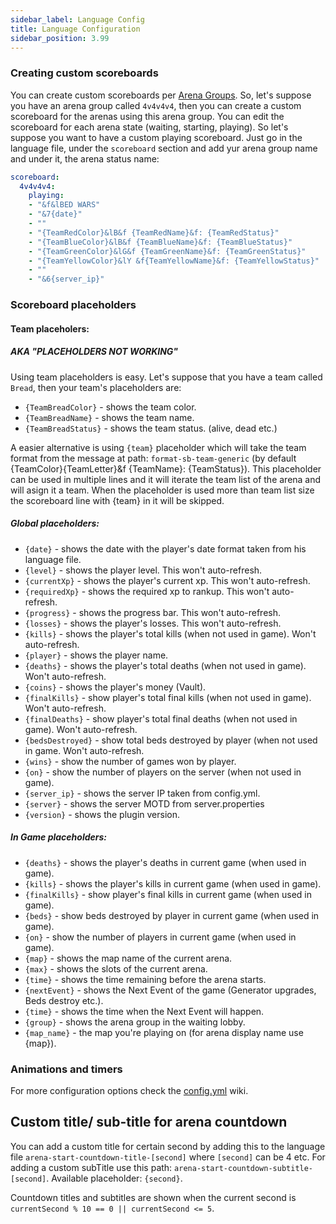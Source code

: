 ```yaml
---
sidebar_label: Language Config
title: Language Configuration
sidebar_position: 3.99
---
```

### Creating custom scoreboards
You can create custom scoreboards per [Arena Groups](https://wiki.andrei1058.dev/docs/BedWars1058/setup/arena-groups/). So, let's suppose you have an arena group called `4v4v4v4`, then you can create a custom scoreboard for the arenas using this arena group. You can edit the scoreboard for each arena state (waiting, starting, playing). So let's suppose you want to have a custom playing scoreboard. Just go in the language file, under the `scoreboard` section and add yur arena group name and under it, the arena status name:
```yaml
scoreboard:
  4v4v4v4:
    playing:
    - "&f&lBED WARS"
    - "&7{date}"
    - ""
    - "{TeamRedColor}&lB&f {TeamRedName}&f: {TeamRedStatus}"
    - "{TeamBlueColor}&lB&f {TeamBlueName}&f: {TeamBlueStatus}"
    - "{TeamGreenColor}&lG&f {TeamGreenName}&f: {TeamGreenStatus}"
    - "{TeamYellowColor}&lY &f{TeamYellowName}&f: {TeamYellowStatus}"
    - ""
    - "&6{server_ip}"
```

### Scoreboard placeholders

#### Team placeholers:
##### AKA "PLACEHOLDERS NOT WORKING"
Using team placeholders is easy. Let's suppose that you have a team called `Bread`, then your team's placeholders are:
- `{TeamBreadColor}` - shows the team color.
- `{TeamBreadName}` - shows the team name.
- `{TeamBreadStatus}` - shows the team status. (alive, dead etc.)

A easier alternative is using `{team}` placeholder which will take the team format from the message at path: `format-sb-team-generic` (by default {TeamColor}{TeamLetter}&f {TeamName}: {TeamStatus}). This placeholder can be used in multiple lines and it will iterate the team list of the arena and will asign it a team. When the placeholder is used more than team list size the scoreboard line with {team} in it will be skipped.

##### Global placeholders:
- `{date}` - shows the date with the player's date format taken from his language file.
- `{level}` - shows the player level. This won't auto-refresh.
- `{currentXp}` - shows the player's current xp. This won't auto-refresh.
- `{requiredXp}` - shows the required xp to rankup. This won't auto-refresh.
- `{progress}` - shows the progress bar. This won't auto-refresh.
- `{losses}` - shows the player's losses. This won't auto-refresh.
- `{kills}` - shows the player's total kills (when not used in game). Won't auto-refresh.
- `{player}` - shows the player name.
- `{deaths}` - shows the player's total deaths (when not used in game). Won't auto-refresh.
- `{coins}` - shows the player's money (Vault).
- `{finalKills}` - show player's total final kills (when not used in game). Won't auto-refresh.
- `{finalDeaths}` - show player's total final deaths (when not used in game). Won't auto-refresh.
- `{bedsDestroyed}` - show total beds destroyed by player (when not used in game. Won't auto-refresh.
- `{wins}` - show the number of games won by player.
- `{on}` - show the number of players on the server (when not used in game).
- `{server_ip}` - shows the server IP taken from config.yml.
- `{server}` - shows the server MOTD from server.properties
- `{version}` - shows the plugin version.

##### In Game placeholders:
- `{deaths}` - shows the player's deaths in current game (when used in game).
- `{kills}` - shows the player's kills in current game (when used in game).
- `{finalKills}` - show player's final kills in current game (when used in game).
- `{beds}` - show beds destroyed by player in current game (when used in game).
- `{on}` - show the number of players in current game (when used in game).
- `{map}` - shows the map name of the current arena.
- `{max}` - shows the slots of the current arena.
- `{time}` - shows the time remaining before the arena starts.
- `{nextEvent}` - shows the Next Event of the game (Generator upgrades, Beds destroy etc.).
- `{time}` - shows the time when the Next Event will happen.
- `{group}` - shows the arena group in the waiting lobby.
- `{map_name}` - the map you're playing on (for arena display name use {map}).

### Animations and timers
For more configuration options check the [config.yml](main-configuration) wiki.


Custom title/ sub-title for arena countdown
---------
You can add a custom title for certain second by adding this to the language file `arena-start-countdown-title-[second]` where `[second]` can be 4 etc. For adding a custom subTitle use this path: `arena-start-countdown-subtitle-[second]`. Available placeholder: `{second}`.

Countdown titles and subtitles are shown when the current second is `currentSecond % 10 == 0 || currentSecond <= 5`.

